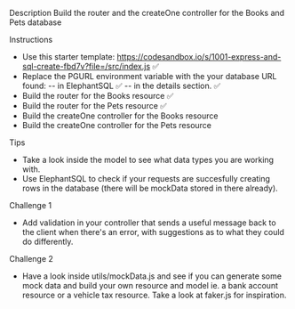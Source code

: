 Description
Build the router and the createOne controller for the Books and Pets database

Instructions

- Use this starter template: https://codesandbox.io/s/1001-express-and-sql-create-fbd7v?file=/src/index.js ✅
- Replace the PGURL environment variable with the your database URL found:
  -- in ElephantSQL ✅
  -- in the details section. ✅
- Build the router for the Books resource ✅
- Build the router for the Pets resource ✅
- Build the createOne controller for the Books resource
- Build the createOne controller for the Pets resource

Tips

- Take a look inside the model to see what data types you are working with.
- Use ElephantSQL to check if your requests are succesfully creating rows in the database (there will be mockData stored in there already).

Challenge 1

- Add validation in your controller that sends a useful message back to the client when there's an error, with suggestions as to what they could do differently.

Challenge 2

- Have a look inside utils/mockData.js and see if you can generate some mock data and build your own resource and model ie. a bank account resource or a vehicle tax resource. Take a look at faker.js for inspiration.

> > > > >
